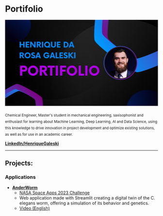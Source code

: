 # Portifolio
    
<p align="center">
  <img src="capa.png" width=2000>
</p>



<sub>Chemical Engineer, Master's student in mechanical engineering, saxisophonist and enthusiast for learning about Machine Learning, Deep Learning, AI and Data Science, using this knowledge to drive innovation in project development and optimize existing solutions, as well as for use in an academic career.</sub>

[**LinkedIn/HenriqueGaleski**](www.linkedin.com/in/henriquegaleski)

---
## Projects:  
[comment]: <> (### Notebooks and Analysis)


### Applications
* [**AnderWorm**](https://github.com/falatfernando/AnderWorm) 
     * [NASA Space Apps 2023 Challenge](https://www.spaceappschallenge.org/)
     * Web application made with Streamlit creating a digital twin of the C. elegans worm, offering a simulation of its behavior and genetics.
     * [Video (English)](https://www.youtube.com/watch?v=DCz03aMFNx8)
 
